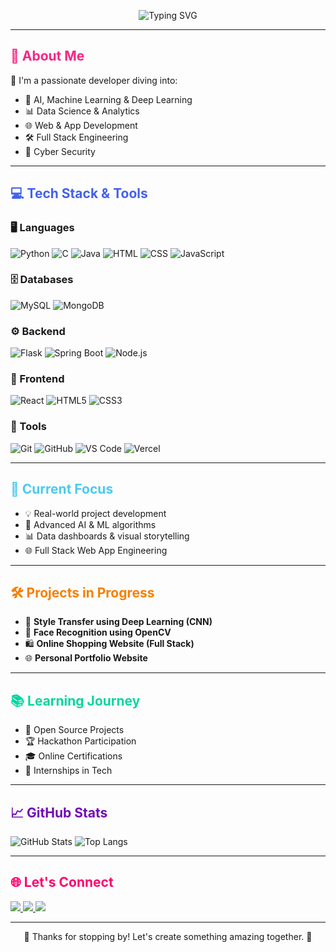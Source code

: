 <p align="center">
 <img src="https://readme-typing-svg.herokuapp.com?font=Fira+Code&size=26&pause=1000&color=F72585&center=true&width=1000&lines=Hey+There!+I'm+Harshitha+👋;AI+%7C+Data+Analytics+%7C+Cyber+Security+%7C+Full+Stack+Dev+💻;Exploring+Tech+and+Innovation+🚀" alt="Typing SVG" />
</p>

---

<h2 style="color:#F72585; animation: fadeIn 1s ease-in-out;">🌟 About Me</h2>

💫 I'm a passionate developer diving into:
- 🤖 AI, Machine Learning & Deep Learning  
- 📊 Data Science & Analytics  
- 🌐 Web & App Development  
- 🛠 Full Stack Engineering  
- 🔐 Cyber Security  

---

<h2 style="color:#4361EE; animation: fadeIn 1s ease-in-out;">💻 Tech Stack & Tools</h2>

### 🖥️ Languages  
![Python](https://img.shields.io/badge/-Python-3776AB?style=flat&logo=python&logoColor=white)
![C](https://img.shields.io/badge/-C-00599C?style=flat&logo=c&logoColor=white)
![Java](https://img.shields.io/badge/-Java-007396?style=flat&logo=java&logoColor=white)
![HTML](https://img.shields.io/badge/-HTML-E34F26?style=flat&logo=html5&logoColor=white)
![CSS](https://img.shields.io/badge/-CSS-1572B6?style=flat&logo=css3&logoColor=white)
![JavaScript](https://img.shields.io/badge/-JavaScript-F7DF1E?style=flat&logo=javascript&logoColor=black)

### 🗄️ Databases  
![MySQL](https://img.shields.io/badge/-MySQL-4479A1?style=flat&logo=mysql&logoColor=white)
![MongoDB](https://img.shields.io/badge/-MongoDB-47A248?style=flat&logo=mongodb&logoColor=white)

### ⚙️ Backend  
![Flask](https://img.shields.io/badge/-Flask-000000?style=flat&logo=flask)
![Spring Boot](https://img.shields.io/badge/-Spring_Boot-6DB33F?style=flat&logo=spring-boot&logoColor=white)
![Node.js](https://img.shields.io/badge/-Node.js-339933?style=flat&logo=node.js&logoColor=white)

### 🎨 Frontend  
![React](https://img.shields.io/badge/-React-61DAFB?style=flat&logo=react&logoColor=black)
![HTML5](https://img.shields.io/badge/-HTML5-E34F26?style=flat&logo=html5&logoColor=white)
![CSS3](https://img.shields.io/badge/-CSS3-1572B6?style=flat&logo=css3&logoColor=white)

### 🧰 Tools  
![Git](https://img.shields.io/badge/-Git-F05032?style=flat&logo=git&logoColor=white)
![GitHub](https://img.shields.io/badge/-GitHub-181717?style=flat&logo=github)
![VS Code](https://img.shields.io/badge/-VS_Code-007ACC?style=flat&logo=visual-studio-code&logoColor=white)
![Vercel](https://img.shields.io/badge/-Vercel-000000?style=flat&logo=vercel)

---

<h2 style="color:#4CC9F0; animation: fadeIn 1s ease-in-out;">🚀 Current Focus</h2>

- 💡 Real-world project development  
- 🤖 Advanced AI & ML algorithms  
- 📊 Data dashboards & visual storytelling  
- 🌐 Full Stack Web App Engineering  

---

<h2 style="color:#F77F00; animation: fadeIn 1s ease-in-out;">🛠️ Projects in Progress</h2>

- 🎨 **Style Transfer using Deep Learning (CNN)**  
- 🧠 **Face Recognition using OpenCV**  
- 🛍️ **Online Shopping Website (Full Stack)**  
- 🌐 **Personal Portfolio Website**  

---

<h2 style="color:#06D6A0; animation: fadeIn 1s ease-in-out;">📚 Learning Journey</h2>

- 🤝 Open Source Projects  
- 🏆 Hackathon Participation  
- 🎓 Online Certifications  
- 💼 Internships in Tech  

---

<h2 style="color:#7209B7; animation: fadeIn 1s ease-in-out;">📈 GitHub Stats</h2>

![GitHub Stats](https://github-readme-stats.vercel.app/api?username=HarshithaSudhakar&show_icons=true&theme=tokyonight)
![Top Langs](https://github-readme-stats.vercel.app/api/top-langs/?username=HarshithaSudhakar&layout=compact&theme=tokyonight)

---

<h2 style="color:#FF006E; animation: fadeIn 1s ease-in-out;">🌐 Let's Connect</h2>

<p>
  <a href="https://www.linkedin.com/in/harshitha-sudhakar-a1b47b373/">
    <img src="https://img.icons8.com/color/48/linkedin-circled--v1.png"/>
  </a>
  <a href="https://my-portfolio-six-eta-68.vercel.app/">
    <img src="https://img.icons8.com/fluency/48/domain.png"/>
  </a>
  <a href="mailto:harshithasudhakar06@gmail.com">
    <img src="https://img.icons8.com/color/48/gmail-new.png"/>
  </a>
</p>

---

<p align="center">
  🌟 Thanks for stopping by! Let's create something amazing together. 🚀
</p>

